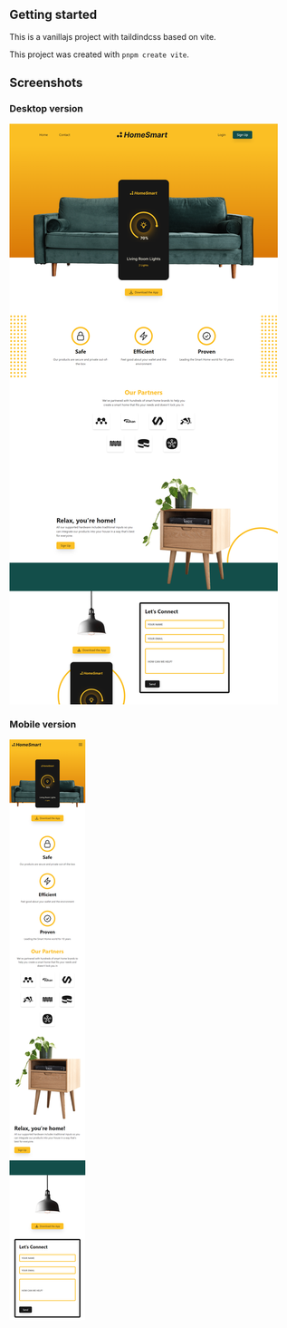 ## Getting started

This is a vanillajs project with taildindcss based on vite.

This project was created with `pnpm create vite`.

## Screenshots

### Desktop version

![desktop](./screenshots/desktop.png)

### Mobile version

![mobile](./screenshots/mobile.png)
